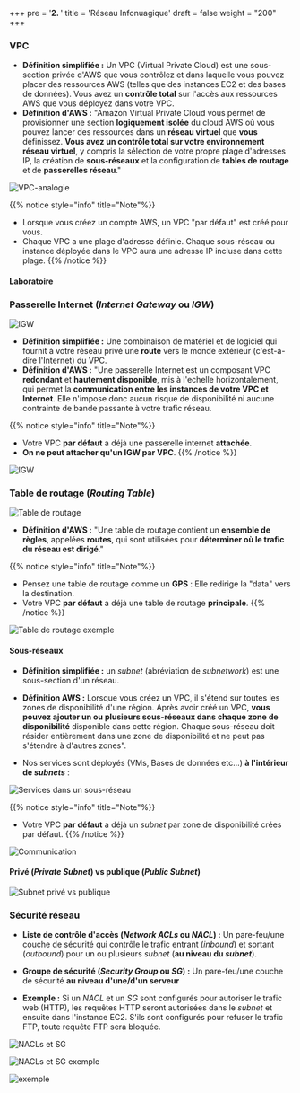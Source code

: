 +++
pre = '<b>2. </b>'
title = 'Réseau Infonuagique'
draft = false
weight = "200"
+++

### VPC
+ **Définition simplifiée :** Un VPC (Virtual Private Cloud) est une sous-section privée d'AWS que vous contrôlez et dans laquelle vous pouvez placer des ressources AWS (telles que des instances EC2 et des bases de données). Vous avez un **contrôle total** sur l'accès aux ressources AWS que vous déployez dans votre VPC.
+ **Définition d'AWS :** "Amazon Virtual Private Cloud vous permet de provisionner une section **logiquement isolée** du cloud AWS où vous pouvez lancer des ressources dans un **réseau virtuel** que **vous** définissez. **Vous avez un contrôle total sur votre environnement réseau virtuel**, y compris la sélection de votre propre plage d'adresses IP, la création de **sous-réseaux** et la configuration de **tables de routage** et de **passerelles réseau**."

![VPC-analogie](/420-414/images/2-reseau/2-01.png)

{{% notice style="info" title="Note"%}}
+ Lorsque vous créez un compte AWS, un VPC "par défaut" est créé pour vous.
+  Chaque VPC a une plage d'adresse définie. Chaque sous-réseau ou instance déployée dans le VPC aura une adresse IP incluse dans cette plage.
{{% /notice %}}

<!-- 
(toutes les maisons situées dans la même rue d'un quartier constitueraient un sous-réseau. les maisons représentent les ordinateurs) 
-->

#### Laboratoire



### Passerelle Internet (*Internet Gateway* ou *IGW*)

![IGW](/420-414/images/2-reseau/2-05.png)


+ **Définition simplifiée :** Une combinaison de matériel et de logiciel qui fournit à votre réseau privé une **route** vers le monde extérieur (c'est-à-dire l'Internet) du VPC.
+ **Définition d'AWS :** "Une passerelle Internet est un composant VPC **redondant** et **hautement disponible**, mis à l'echelle horizontalement, qui permet la **communication entre les instances de votre VPC et Internet**. Elle n'impose donc aucun risque de disponibilité ni aucune contrainte de bande passante à votre trafic réseau.

{{% notice style="info" title="Note"%}}
+ Votre VPC **par défaut** a déjà une passerelle internet **attachée**.
+ **On ne peut attacher qu'un IGW par VPC**.
{{% /notice %}}

![IGW](/420-414/images/2-reseau/2-06.png)


### Table de routage (*Routing Table*)
![Table de routage](/420-414/images/2-reseau/2-07.png)

+ **Définition d'AWS :** "Une table de routage contient un **ensemble de règles**, appelées **routes**, qui sont utilisées pour **déterminer où le trafic du réseau est dirigé**."

{{% notice style="info" title="Note"%}}
+ Pensez une table de routage comme un **GPS** : Elle redirige la "data" vers la destination. 
+ Votre VPC **par défaut** a déjà une table de routage **principale**.
{{% /notice %}}

![Table de routage exemple](/420-414/images/2-reseau/2-08.png)

#### Sous-réseaux
+ **Définition simplifiée :** un *subnet* (abréviation de *subnetwork*) est une sous-section d'un réseau.
+ **Définition AWS :** Lorsque vous créez un VPC, il s'étend sur toutes les zones de disponibilité d'une région. Après avoir créé un VPC, **vous pouvez ajouter un ou plusieurs sous-réseaux dans chaque zone de disponibilité** disponible dans cette région. Chaque sous-réseau doit résider entièrement dans une zone de disponibilité et ne peut pas s'étendre à d'autres zones".

+ Nos services sont déployés (VMs, Bases de données etc...) **à l'intérieur de *subnets*** :

![Services dans un sous-réseau](/420-414/images/2-reseau/2-03.png)


{{% notice style="info" title="Note"%}}
+ Votre VPC **par défaut** a déjà un *subnet* par zone de disponibilité crées par défaut.
{{% /notice %}}

![Communication](/420-414/images/2-reseau/2-11.png)


#### Privé (*Private Subnet*) vs publique (*Public Subnet*)
![Subnet privé vs publique](/420-414/images/2-reseau/2-12.png)

### Sécurité réseau

+ **Liste de contrôle d'accès (*Network ACLs* ou *NACL*) :** Un pare-feu/une couche de sécurité qui contrôle le trafic entrant (*inbound*) et sortant (*outbound*) pour un ou plusieurs *subnet* (**au niveau du *subnet***).

+ **Groupe de sécurité (*Security Group* ou *SG*) :** Un pare-feu/une couche de sécurité **au niveau d'une/d'un serveur**

+ **Exemple :** Si un *NACL* et un *SG* sont configurés pour autoriser le trafic web (HTTP), les requêtes HTTP seront autorisées dans le *subnet* et ensuite dans l'instance EC2. S'ils sont configurés pour refuser le trafic FTP, toute requête FTP sera bloquée.

![NACLs et SG](/420-414/images/2-reseau/2-09.png)
<!-- THINK ABOUT A BOUNCER -->

![NACLs et SG exemple](/420-414/images/2-reseau/2-10.png)

![exemple](/420-414/images/2-reseau/2-13.png)
